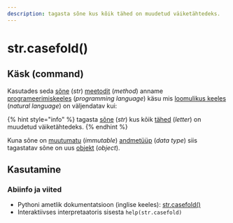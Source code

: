 ```yaml
---
description: tagasta sõne kus kõik tähed on muudetud väiketähtedeks.
---
```


# str.casefold\(\)

## Käsk \(command\)

Kasutades seda [sõne](../) \(_str_\) [meetodit](../../../../terminid/sonastik/meetod-method.md) \(_method_\) anname [programeerimiskeeles](../../../../terminid/sonastik/programmeerimiskeel-programming-language.md) \(_programming language_\) käsu mis [loomulikus keeles](../../../../terminid/sonastik/loomulik-keel-natural-language.md) \(_natural language_\) on väljendatav kui: 

{% hint style="info" %}
tagasta [sõne](../) \(_str_\) kus kõik [tähed](../../../../terminid/sonastik/taeht-letter.md) \(_letter_\) on muudetud väiketähtedeks.
{% endhint %}

Kuna sõne on [muutumatu](../../../../terminid/sonastik/muutumatu-immutable.md) \(_immutable_\) [andmetüüp](../../../../terminid/sonastik/andmetueuep-datatype.md) \(_data type_\) siis tagastatav sõne on uus [objekt](../../../../terminid/sonastik/objekt-object.md) \(_object_\). 

## Kasutamine

###  Abiinfo ja viited <a id="viited"></a>

* Pythoni ametlik dokumentatsioon \(inglise keeles\): [str.casefold\(\)](https://docs.python.org/3/library/stdtypes.html#str.casefold)
* Interaktiivses interpretaatoris sisesta `help(str.casefold)`

​

